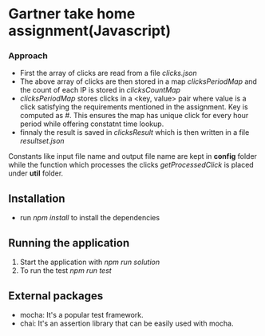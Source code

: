 # Gartner take home assignment(Javascript)

### Approach

  - First the array of clicks are read from a file _clicks.json_
  - The above array of clicks are then stored in a map _clicksPeriodMap_ and the count of each IP is stored in _clicksCountMap_
  - _clicksPeriodMap_ stores clicks in a <key, value> pair where value is a click satisfying the requirements mentioned in the assignment. Key is computed as _<IPAddress>#<Date><Hour>_. This ensures the map has unique click for every hour period while offering constatnt time lookup.
  - finnaly the result is saved in _clicksResult_ which is then written in a file _resultset.json_

Constants like input file name and output file name are kept in **config** folder while the function which processes the clicks _getProcessedClick_ is placed under **util** folder.

## Installation
  - run _npm install_ to install the dependencies

## Running the application
  1. Start the application with _npm run solution_
  2. To run the test _npm run test_
## External packages
  - mocha: It's a popular test framework.
  - chai: It's an assertion library that can be easily used with mocha.
